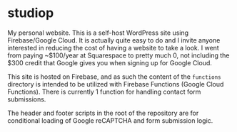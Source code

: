 # studiop
My personal website. This is a self-host WordPress site using Firebase/Google Cloud. It is actually quite easy to do and I invite anyone interested in reducing the cost of having a website to take a look. I went from paying ~$100/year at Squarespace to pretty much 0, not including the $300 credit that Google gives you when signing up for Google Cloud.

This site is hosted on Firebase, and as such the content of the `functions ` directory is intended to be utilized with Firebase Functions (Google Cloud Functions). There is currently 1 function for handling contact form submissions.

The header and footer scripts in the root of the repository are for conditional loading of Google reCAPTCHA and form submission logic.

